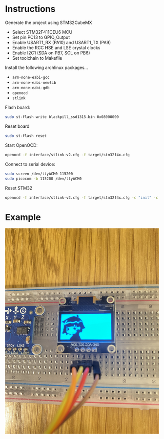 
# Instructions

Generate the project using STM32CubeMX
- Select STM32F411CEU6 MCU
- Set pin PC13 to GPIO_Output
- Enable USART1_RX (PA10) and USART1_TX (PA9)
- Enable the RCC HSE and LSE crystal clocks
- Enable I2C1 (SDA on PB7, SCL on PB6)
- Set toolchain to Makefile

Install the following archlinux packages...
- `arm-none-eabi-gcc`
- `arm-none-eabi-newlib`
- `arm-none-eabi-gdb`
- `openocd`
- `stlink`


Flash board:
```sh
sudo st-flash write blackpill_ssd1315.bin 0x08000000
```

Reset board
```sh
sudo st-flash reset
```


Start OpenOCD:
```sh
openocd -f interface/stlink-v2.cfg -f target/stm32f4x.cfg
```


Connect to serial device:
```sh
sudo screen /dev/ttyACM0 115200
sudo picocom -b 115200 /dev/ttyACM0 
```


Reset STM32
```sh
openocd -f interface/stlink-v2.cfg -f target/stm32f4x.cfg -c "init" -c "halt" -c "stm32f4x unlock 0" -c "reset halt" -c "exit"
```

# Example

![](img/example.jpg)